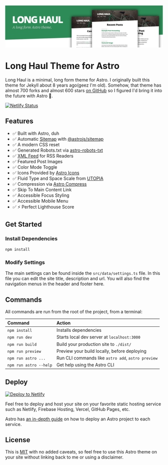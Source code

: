 ![preview Long Haul](/preview.jpg)

# Long Haul Theme for Astro

Long Haul is a minimal, long form theme for Astro. I originally built this theme for Jekyll about 8 years ago(geez I'm old). Somehow, that theme has almost 700 forks and almost 600 stars [on GitHub](https://github.com/brianmaierjr/long-haul) so I figured I'd bring it into the future with Astro 🚀.

[![Netlify Status](https://api.netlify.com/api/v1/badges/1f6f43d4-fbc7-4877-bf95-0f48a30bd04d/deploy-status)](https://app.netlify.com/sites/long-haul-astro/deploys)

## Features

-   ✅ Built with Astro, duh
-   ✅ Automatic [Sitemap](/sitemap-index.xml) with [@astrojs/sitemap](https://docs.astro.build/en/guides/integrations-guide/sitemap/)
-   ✅ A modern CSS reset
-   ✅ Generated Robots.txt via [astro-robots-txt](https://github.com/alextim/astro-lib/tree/main/packages/astro-robots-txt#readme)
-   ✅ [XML Feed](rss.xml) for RSS Readers
-   ✅ Featured Post Images
-   ✅ Color Mode Toggle
-   ✅ Icons Provided by [Astro Icons](https://www.astroicon.dev/)
-   ✅ Fluid Type and Space Scale from [UTOPIA](https://utopia.fyi)
-   ✅ Compression via [Astro Compress](https://github.com/astro-community/astro-compress)
-   ✅ Skip To Main Content Link
-   ✅ Accessible Focus Styling
-   ✅ Accessible Mobile Menu
-   ✅ ⚡ Perfect Lighthouse Score

## Get Started

### Install Dependencies

```sh
npm install
```

### Modify Settings

The main settings can be found inside the `src/data/settings.ts` file. In this file you can edit the site title, description and url. You will also find the navigation menus in the header and footer here.

## Commands

All commands are run from the root of the project, from a terminal:

| Command                | Action                                             |
| :--------------------- | :------------------------------------------------- |
| `npm install`          | Installs dependencies                              |
| `npm run dev`          | Starts local dev server at `localhost:3000`        |
| `npm run build`        | Build your production site to `./dist/`            |
| `npm run preview`      | Preview your build locally, before deploying       |
| `npm run astro ...`    | Run CLI commands like `astro add`, `astro preview` |
| `npm run astro --help` | Get help using the Astro CLI                       |

## Deploy

[![Deploy to Netlify](https://www.netlify.com/img/deploy/button.svg)](https://app.netlify.com/start/deploy?repository=https://github.com/brianmaierjr/long-haul-astro)

Feel free to deploy and host your site on your favorite static hosting service such as Netlify, Firebase Hosting, Vercel, GitHub Pages, etc.

Astro has [an in-depth guide](https://docs.astro.build/en/guides/deploy/) on how to deploy an Astro project to each service.

## License

This is [MIT](LICENSE) with no added caveats, so feel free to use this Astro theme on your site without linking back to me or using a disclaimer.
